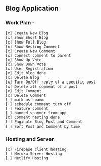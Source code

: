 ## Blog Application

### Work Plan -

    [x] Create New Blog
    [x] Show Short Blog
    [x] Show Full Blog
    [x] Show Nesting Comment
    [x] Create New Comment
    [x] Connect comment to parent
    [x] Show Up Vote
    [x] Show Down Vote
    [x] User Registration
    [x] Edit blog done
    [x] Delete Blog
    [x] Turn On/Off reply of a specific post
    [x] Delete all comment of a post
    [x] Edit Comment
    [x] Delete Comment
    [ ] mark as spamm
    [ ] schedule comment turn off
    [ ] Feature comment
    [ ] banned spammer from app
    [x] Comment nesting done
    [ ] Paginate Blog Post and Comment
    [ ] Sort Post and Comment by time

### Hosting and Server

    [x] Firebase client hosting
    [ ] Heroku Server Hosting
    [ ] Netlify Hosting
